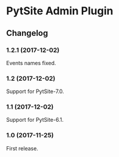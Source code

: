 # PytSite Admin Plugin


## Changelog


### 1.2.1 (2017-12-02)

Events names fixed.


### 1.2 (2017-12-02)

Support for PytSite-7.0.


### 1.1 (2017-12-02)

Support for PytSite-6.1.


### 1.0 (2017-11-25)

First release.
